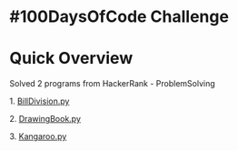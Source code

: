<!DOCTYPE html>
<html>
<body>
<h1>#100DaysOfCode Challenge</h1>
<h1>Quick Overview</h1>
<p>Solved 2 programs from HackerRank - ProblemSolving</p>
<p>1. <a href="BillDivision.py">BillDivision.py</a></p>
<p>2. <a href="DrawingBook.py">DrawingBook.py</a></p>
<p>3. <a href="Kangaroo.py">Kangaroo.py</a></p>
</body>
</html>

